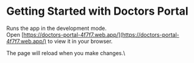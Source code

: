 # Getting Started with Doctors Portal

Runs the app in the development mode.\
Open [https://doctors-portal-4f7f7.web.app/](https://doctors-portal-4f7f7.web.app/) to view it in your browser.

The page will reload when you make changes.\
